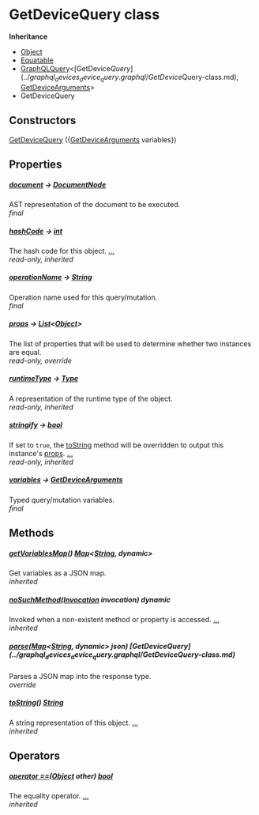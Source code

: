 


# GetDeviceQuery class











**Inheritance**

- [Object](https://api.flutter.dev/flutter/dart-core/Object-class.html)
- [Equatable](https://pub.dev/documentation/equatable/1.2.6/equatable/Equatable-class.html)
- [GraphQLQuery](https://pub.dev/documentation/artemis/6.18.4/schema_graphql_query/GraphQLQuery-class.html)&lt;[GetDevice$Query](../graphql_devices_device_query.graphql/GetDevice$Query-class.md), [GetDeviceArguments](../graphql_devices_device_query.graphql/GetDeviceArguments-class.md)>
- GetDeviceQuery






## Constructors

[GetDeviceQuery](../graphql_devices_device_query.graphql/GetDeviceQuery/GetDeviceQuery.md) ({[GetDeviceArguments](../graphql_devices_device_query.graphql/GetDeviceArguments-class.md) variables})

    


## Properties

##### [document](../graphql_devices_device_query.graphql/GetDeviceQuery/document.md) &#8594; [DocumentNode](https://pub.dev/documentation/gql/0.12.4/ast/DocumentNode-class.html)



AST representation of the document to be executed.   
_final_



##### [hashCode](https://pub.dev/documentation/equatable/1.2.6/equatable/Equatable/hashCode.html) &#8594; [int](https://api.flutter.dev/flutter/dart-core/int-class.html)



The hash code for this object. [...](https://pub.dev/documentation/equatable/1.2.6/equatable/Equatable/hashCode.html)  
_read-only, inherited_



##### [operationName](../graphql_devices_device_query.graphql/GetDeviceQuery/operationName.md) &#8594; [String](https://api.flutter.dev/flutter/dart-core/String-class.html)



Operation name used for this query/mutation.   
_final_



##### [props](../graphql_devices_device_query.graphql/GetDeviceQuery/props.md) &#8594; [List](https://api.flutter.dev/flutter/dart-core/List-class.html)&lt;[Object](https://api.flutter.dev/flutter/dart-core/Object-class.html)>



The list of properties that will be used to determine whether
two instances are equal.   
_read-only, override_



##### [runtimeType](https://api.flutter.dev/flutter/dart-core/Object/runtimeType.html) &#8594; [Type](https://api.flutter.dev/flutter/dart-core/Type-class.html)



A representation of the runtime type of the object.   
_read-only, inherited_



##### [stringify](https://pub.dev/documentation/equatable/1.2.6/equatable/Equatable/stringify.html) &#8594; [bool](https://api.flutter.dev/flutter/dart-core/bool-class.html)



If set to <code>true</code>, the <a href="https://pub.dev/documentation/equatable/1.2.6/equatable/Equatable/toString.html">toString</a> method will be overridden to output
this instance's <a href="../graphql_devices_device_query.graphql/GetDeviceQuery/props.md">props</a>. [...](https://pub.dev/documentation/equatable/1.2.6/equatable/Equatable/stringify.html)  
_read-only, inherited_



##### [variables](../graphql_devices_device_query.graphql/GetDeviceQuery/variables.md) &#8594; [GetDeviceArguments](../graphql_devices_device_query.graphql/GetDeviceArguments-class.md)



Typed query/mutation variables.   
_final_




## Methods

##### [getVariablesMap](https://pub.dev/documentation/artemis/6.18.4/schema_graphql_query/GraphQLQuery/getVariablesMap.html)() [Map](https://api.flutter.dev/flutter/dart-core/Map-class.html)&lt;[String](https://api.flutter.dev/flutter/dart-core/String-class.html), dynamic>



Get variables as a JSON map.   
_inherited_



##### [noSuchMethod](https://api.flutter.dev/flutter/dart-core/Object/noSuchMethod.html)([Invocation](https://api.flutter.dev/flutter/dart-core/Invocation-class.html) invocation) dynamic



Invoked when a non-existent method or property is accessed. [...](https://api.flutter.dev/flutter/dart-core/Object/noSuchMethod.html)  
_inherited_



##### [parse](../graphql_devices_device_query.graphql/GetDeviceQuery/parse.md)([Map](https://api.flutter.dev/flutter/dart-core/Map-class.html)&lt;[String](https://api.flutter.dev/flutter/dart-core/String-class.html), dynamic> json) [GetDevice$Query](../graphql_devices_device_query.graphql/GetDevice$Query-class.md)



Parses a JSON map into the response type.   
_override_



##### [toString](https://pub.dev/documentation/equatable/1.2.6/equatable/Equatable/toString.html)() [String](https://api.flutter.dev/flutter/dart-core/String-class.html)



A string representation of this object. [...](https://pub.dev/documentation/equatable/1.2.6/equatable/Equatable/toString.html)  
_inherited_




## Operators

##### [operator ==](https://pub.dev/documentation/equatable/1.2.6/equatable/Equatable/operator_equals.html)([Object](https://api.flutter.dev/flutter/dart-core/Object-class.html) other) [bool](https://api.flutter.dev/flutter/dart-core/bool-class.html)



The equality operator. [...](https://pub.dev/documentation/equatable/1.2.6/equatable/Equatable/operator_equals.html)  
_inherited_











